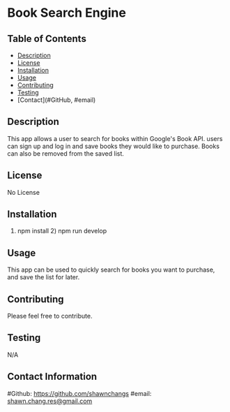# Book Search Engine

## Table of Contents
- [Description](#description)
- [License](#license)
- [Installation](#installation)
- [Usage](#usage)
- [Contributing](#contribution)
- [Testing](#test)
- [Contact](#GitHub, #email)

## Description
This app allows a user to search for books within Google's Book API. users can sign up and log in and save books they would like to purchase. Books can also be removed from the saved list.

## License
No License

## Installation
1) npm install 2) npm run develop

## Usage
This app can be used to quickly search for books you want to purchase, and save the list for later.

## Contributing
Please feel free to contribute.

## Testing
N/A

## Contact Information
#Github: 
  https://github.com/shawnchangs
#email: 
  shawn.chang.res@gmail.com

